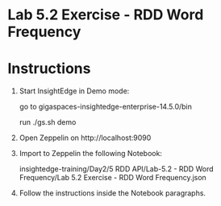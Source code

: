 # Lab 5.2 Exercise - RDD Word Frequency

# Instructions

1. Start InsightEdge in Demo mode:

    go to gigaspaces-insightedge-enterprise-14.5.0/bin

    run ./gs.sh demo

2. Open Zeppelin on http://localhost:9090

3. Import to Zeppelin the following Notebook:

    insightedge-training/Day2/5 RDD API/Lab-5.2 - RDD Word Frequency/Lab 5.2 Exercise - RDD Word Frequency.json
    
4. Follow the instructions inside the Notebook paragraphs.

